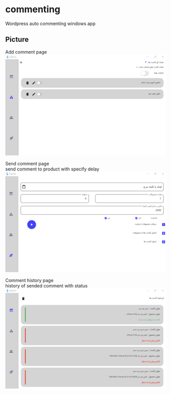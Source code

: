 # commenting

Wordpress auto commenting windows app

## Picture

Add comment page
![alt text](https://github.com/Mehrabgh2/commenting/blob/master/art/add.png?raw=true)


Send comment page<br/>
send comment to product with specify delay<br/>
![alt text](https://github.com/Mehrabgh2/commenting/blob/master/art/send.png?raw=true)


Comment history page<br/>
history of sended comment with status<br/>
![alt text](https://github.com/Mehrabgh2/commenting/blob/master/art/history.png?raw=true)
